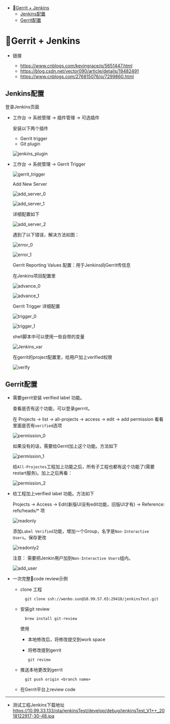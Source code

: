 - [Gerrit + Jenkins](#%08gerrit--jenkins)
  - [Jenkins配置](#jenkins%e9%85%8d%e7%bd%ae)
  - [Gerrit配置](#gerrit%e9%85%8d%e7%bd%ae)
  
# Gerrit + Jenkins

+ 链接

  - https://www.cnblogs.com/kevingrace/p/5651447.html
  - https://blog.csdn.net/vector090/article/details/19482491
  - https://www.cnblogs.com/276815076/p/7299860.html

## Jenkins配置

  登录Jenkins页面

+ 工作台 -> 系统管理 -> 插件管理 -> 可选插件 

  安装以下两个插件

    -  Gerrit trigger 
    -  Git plugin

  ![jenkins_plugin](../../src/imgs/gerrit_jenkins/jenkins_plugin.jpg)

+ 工作台 -> 系统管理 -> Gerrit Trigger

  ![gerrit_trigger](../../src/imgs/gerrit_jenkins/gerrit_trigger.png)

  Add New Server 

  ![add_server_0](../../src/imgs/gerrit_jenkins/add_server_0.png)

  ![add_server_1](../../src/imgs/gerrit_jenkins/add_server_1.png)

  详细配置如下

  ![add_server_2](../../src/imgs/gerrit_jenkins/add_server_2.png)

  遇到了以下错误，解决方法如图：

  ![error_0](../../src/imgs/gerrit_jenkins/error_0.png)

  ![error_1](../../src/imgs/gerrit_jenkins/error_1.png)

  Gerrit Reporting Values 配置：用于Jenkins向Gerrit传信息

  在Jenkins项目配置里

  ![advance_0](../../src/imgs/gerrit_jenkins/advance_0.png)

  ![advance_1](../../src/imgs/gerrit_jenkins/advance_1.png)

   Gerrit Trigger 详细配置

  ![trigger_0](../../src/imgs/gerrit_jenkins/trigger_0.png) 

  ![trigger_1](../../src/imgs/gerrit_jenkins/trigger_1.png)

  shell脚本中可以使用一些自带的变量

  ![Jenkins_var](../../src/imgs/gerrit_jenkins/Jenkins_var.png)

  在gerrit的project配置里，给用户加上verified权限

  ![verify](../../src/imgs/gerrit_jenkins/verify.png)

## Gerrit配置

  + 需要gerrit安装 verified label 功能。

    查看是否有这个功能，可以登录gerrrit。

    在 Projects -> list -> all-projects -> access -> edit -> add permission 看看里面是否有`verified`选项

    ![permission_0](../../src/imgs/gerrit_jenkins/permission_0.jpg)

    如果没有的话，需要给Gerrit加上这个功能。方法如下

    ![permission_1](../../src/imgs/gerrit_jenkins/permission_1.png)

    给`All-Projectes`工程加上功能之后，所有子工程也都有这个功能了(需要restart服务)。加上之后再看：

    ![permission_2](../../src/imgs/gerrit_jenkins/permission_2.png)

+ 给工程加上verified label 功能。方法如下

  Projects -> Access -> Edit(新版UI没有edit功能，旧版UI才有) -> Reference: refs/heads/* 项

  ![readonly](../../src/imgs/gerrit_jenkins/readonly.png)

  添加`Label Verified`功能，增加一个Group，名字是`Non-Interactive Users`。保存更改

  ![readonly2](../../src/imgs/gerrit_jenkins/readonly2.jpg)

  注意： 需要把Jenkin用户加到`Non-Interactive Users`组内。

  ![add_user](../../src/imgs/gerrit_jenkins/add_user.png)

+ 一次完整code review示例

  + clone 工程

          git clone ssh://wenbo.sun@10.99.57.65:29418/jenkinsTest.git

  + 安装git review

          brew install git-review

    使用
    
    - 本地修改后，将修改提交到work space
    - 将修改提到gerrit
    
          git review

  + 推送本地更改到gerrit

          git push origin <branch name>

  + 在Gerrit平台上review code

---

+ 测试工程Jenkins下载地址  https://10.99.33.133/ota/jenkinsTest/develop/debug/jenkinsTest_V1++_2018122917-30-48.ipa
